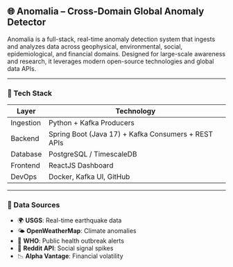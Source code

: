 ## 🌐 Anomalia – Cross-Domain Global Anomaly Detector

Anomalia is a full-stack, real-time anomaly detection system that ingests and analyzes data across geophysical, environmental, social, epidemiological, and financial domains. Designed for large-scale awareness and research, it leverages modern open-source technologies and global data APIs.

---
### 🚀 Tech Stack

| Layer       | Technology                                          |
|-------------|-----------------------------------------------------|
| Ingestion   | Python + Kafka Producers                            |
| Backend     | Spring Boot (Java 17) + Kafka Consumers + REST APIs |
| Database    | PostgreSQL / TimescaleDB                            |
| Frontend    | ReactJS Dashboard                   |
| DevOps      | Docker, Kafka UI, GitHub                            |

---

### 📡 Data Sources

- 🌍 **USGS**: Real-time earthquake data  
- 🌤 **OpenWeatherMap**: Climate anomalies 
- 🧬 **WHO**: Public health outbreak alerts  
- 💬 **Reddit API**: Social signal spikes  
- 📉 **Alpha Vantage**: Financial volatility
